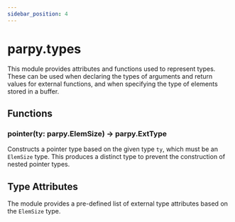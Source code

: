 ```yaml
---
sidebar_position: 4
---
```


# parpy.types

This module provides attributes and functions used to represent types. These can be used when declaring the types of arguments and return values for external functions, and when specifying the type of elements stored in a buffer.

## Functions

### pointer(ty: parpy.ElemSize) -> parpy.ExtType

Constructs a pointer type based on the given type `ty`, which must be an `ElemSize` type. This produces a distinct type to prevent the construction of nested pointer types.

## Type Attributes

The module provides a pre-defined list of external type attributes based on the `ElemSize` type.
